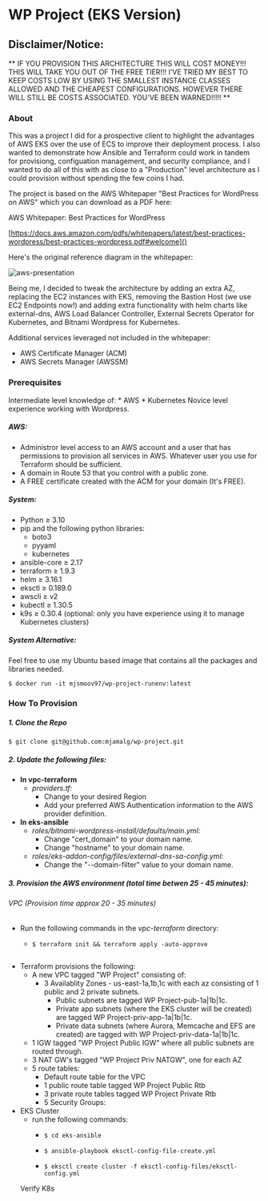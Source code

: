 # WP Project (EKS Version)

## Disclaimer/Notice:
** IF YOU PROVISION THIS ARCHITECTURE THIS WILL COST MONEY!!! THIS WILL TAKE YOU OUT OF THE FREE TIER!!! I'VE TRIED MY BEST TO KEEP COSTS LOW BY USING THE SMALLEST INSTANCE CLASSES ALLOWED AND THE CHEAPEST CONFIGURATIONS. HOWEVER THERE WILL STILL BE COSTS ASSOCIATED. YOU'VE BEEN WARNED!!!!! **

### About
This was a project I did for a prospective client to highlight the advantages of AWS EKS over the use of ECS to improve their deployment process. I also wanted to demonstrate how Ansible and Terraform could work in tandem for provisiong, configuation management, and security compliance, and I wanted to do all of this with as close to a "Production" level architecture as I could provision without spending the few coins I had.

The project is based on the AWS Whitepaper "Best Practices for WordPress on AWS" which you can download as a PDF here:

AWS Whitepaper: Best Practices for WordPress

[https://docs.aws.amazon.com/pdfs/whitepapers/latest/best-practices-wordpress/best-practices-wordpress.pdf#welcome]()

Here's the original reference diagram in the whitepaper:

![aws-presentation](https://github.com/user-attachments/assets/a4aac926-36ca-47a2-b578-1eb87f485214)

Being me, I decided to tweak the architecture by adding an extra AZ, replacing the EC2 instances with EKS, removing the Bastion Host (we use EC2 Endpoints now!) and adding extra functionality with helm charts like external-dns, AWS Load Balancer Controller, External Secrets Operator for Kubernetes, and Bitnami Wordpress for Kubernetes.

Additional services leveraged not included in the whitepaper:
* AWS Certificate Manager (ACM)
* AWS Secrets Manager (AWSSM)

### Prerequisites
Intermediate level knowledge of: 
    * AWS
    * Kubernetes
Novice level experience working with Wordpress.
    
##### **AWS:**
* Administror level access to an AWS account and a user that has permissions to provision all services in AWS. Whatever user you use for Terraform should be sufficient.
* A domain in Route 53 that you control with a public zone.
* A FREE certificate created with the ACM for your domain (It's FREE).

##### **System:**
* Python ≥ 3.10  
* pip and the following python libraries:
    * boto3
    * pyyaml
    * kubernetes
* ansible-core ≥  2.17
* terraform ≥ 1.9.3
* helm ≥ 3.16.1
* eksctl ≥ 0.189.0
* awscli ≥ v2
* kubectl ≥ 1.30.5
* k9s  ≥ 0.30.4 (optional: only you have experience using it to manage Kubernetes clusters)

##### **System Alternative:**
Feel free to use my Ubuntu based image that contains all the packages and libraries needed. 
```
$ docker run -it mjsmoov97/wp-project-runenv:latest 
```
### How To Provision 
##### 1. Clone the Repo
```
$ git clone git@github.com:mjamalg/wp-project.git
```
##### 2.  Update the following files:
- **In vpc-terraform**
    - _providers.tf:_
        - Change to your desired Region  
        - Add your preferred AWS Authentication information to the AWS provider definition.
- **In eks-ansible**
    - _roles/bitnami-wordpress-install/defaults/main.yml:_
        - Change "cert_domain" to your domain name.
        - Change "hostname" to your domain name.
    - _roles/eks-addon-config/files/external-dns-sa-config.yml:_
        - Change the "--domain-filter" value to your domain name.
  
##### 3. Provision the AWS environment (total time betwen 25 - 45 minutes):
###### VPC (Provision time approx 20 - 35 minutes)
- Run the following commands in the _vpc-terraform_ directory:
    - ```
      $ terraform init && terraform apply -auto-approve
    ```
- Terraform provisions the following:
    - A new VPC tagged "WP Project" consisting of:
        - 3 Availablity Zones - us-east-1a,1b,1c with each az consisting of 1 public and 2 private subnets.
            - Public subnets are tagged WP Project-pub-1a|1b|1c.
            - Private app subnets (where the EKS cluster will be created) are tagged WP Project-priv-app-1a|1b|1c.
            - Private data subnets (where Aurora, Memcache and EFS are created) are tagged with WP Project-priv-data-1a|1b|1c.
    - 1 IGW tagged "WP Project Public IGW" where all public subnets are routed through.
    - 3 NAT GW's tagged "WP Project Priv NATGW", one for each AZ
    - 5 route tables:
        - Default route table for the VPC
        - 1 public route table tagged WP Project Public Rtb
        - 3 private route tables tagged WP Project Private Rtb
        - 5 Security Groups:  
- EKS Cluster
    * run the following commands:
        * ```
          $ cd eks-ansible 
            ```
        * ```
          $ ansible-playbook eksctl-config-file-create.yml
          ```
        * ```
          $ eksctl create cluster -f eksctl-config-files/eksctl-config.yml
            ```
    Verify K8s









